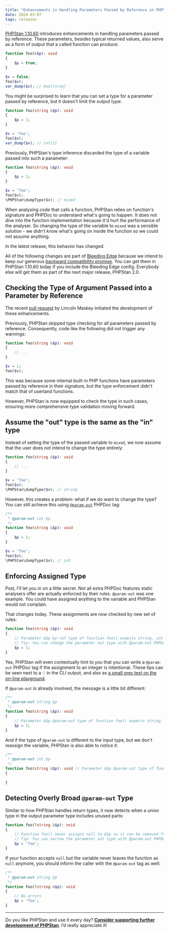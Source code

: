 ```yaml
---
title: "Enhancements in Handling Parameters Passed by Reference in PHPStan 1.10.60"
date: 2024-03-07
tags: releases
---
```


[PHPStan 1.10.60](https://github.com/phpstan/phpstan/releases/tag/1.10.59) introduces enhancements in handling parameters passed by reference. These parameters, besides typical returned values, also serve as a form of output that a called function can produce:

```php
function foo(&$p): void
{
	$p = true;
}

$v = false;
foo($v);
var_dump($v); // bool(true)
```

You might be surprised to learn that you can set a type for a parameter passed by reference, but it doesn't limit the output type:

```php
function foo(string &$p): void
{
	$p = 1;
}

$v = 'foo';
foo($v);
var_dump($v); // int(1)
```

Previously, PHPStan's type inference discarded the type of a variable passed into such a parameter:

```php
function foo(string &$p): void
{
	$p = 1;
}

$v = 'foo';
foo($v);
\PHPStan\dumpType($v); // mixed
```

When analysing code that calls a function, PHPStan relies on function's signature and PHPDoc to understand what's going to happen. It does not dive into the function implementation because it'd hurt the performance of the analyser. So changing the type of the variable to `mixed` was a sensible solution - we didn't know what's going on inside the function so we could not assume anything.

In the latest release, this behavior has changed.

All of the following changes are part of [Bleeding Edge](/blog/what-is-bleeding-edge) because we intend to keep our generous [backward compatibility promise](/user-guide/backward-compatibility-promise). You can get them in PHPStan 1.10.60 today if you include the Bleeding Edge config. Everybody else will get them as part of the next major release, PHPStan 2.0.

Checking the Type of Argument Passed into a Parameter by Reference
--------------------

The recent [pull request](https://github.com/phpstan/phpstan-src/pull/2941) by Lincoln Maskey initiated the development of these enhancements.

Previously, PHPStan skipped type checking for all parameters passed by reference. Consequently, code like the following did not trigger any warnings:

```php
function foo(string &$p): void
{
	// ...
}

$v = 1;
foo($v);
```

This was because some internal built-in PHP functions have parameters passed by reference in their signature, but the type enforcement didn't match that of userland functions.

However, PHPStan is now equipped to check the type in such cases, ensuring more comprehensive type validation moving forward.

Assume the "out" type is the same as the "in" type
--------------------

Instead of setting the type of the passed variable to `mixed`, we now assume that the user does not intend to change the type entirely:

```php
function foo(string &$p): void
{
	// ...
}

$v = 'foo';
foo($v);
\PHPStan\dumpType($v); // string
```

However, this creates a problem: what if we do want to change the type? You can still achieve this using [`@param-out`](/writing-php-code/phpdocs-basics#setting-parameter-type-passed-by-reference) PHPDoc tag:

```php
/**
 * @param-out int $p
 */
function foo(string &$p): void
{
	$p = 1;
}

$v = 'foo';
foo($v);
\PHPStan\dumpType($v); // int
```


Enforcing Assigned Type
--------------------

Psst, I'll let you in on a little secret. Not all extra PHPDoc features static analysers offer are actually enforced by their rules. `@param-out` was one example. You could have assigned anything to the variable and PHPStan would not complain.

That changes today. These assignments are now checked by new set of rules:

```php
function foo(string &$p): void
{
	// Parameter &$p by-ref type of function foo() expects string, int given.
	// Tip: You can change the parameter out type with @param-out PHPDoc tag.
	$p = 1;
}
```

Yes, PHPStan will even contextually hint to you that you can write a `@param-out` PHPDoc tag if the assignment to an integer is intentional. These tips can be seen next to a 💡 in the CLI output, and also as [a small grey text on the on-line playground](/r/846c85d9-2159-4a18-9118-04eca47e266d).

If `@param-out` is already involved, the message is a little bit different:

```php
/**
 * @param-out string $p
 */
function foo(string &$p): void
{
	// Parameter &$p @param-out type of function foo() expects string, int given.
	$p = 1;
}
```

And if the type of `@param-out` is different to the input type, but we don't reassign the variable, PHPStan is also able to notice it:

```php
/**
 * @param-out int $p
 */
function foo(string &$p): void // Parameter &$p @param-out type of function foo() expects int, string given.
{

}
```

Detecting Overly Broad `@param-out` Type
---------------------

Similar to how PHPStan handles return types, it now detects when a union type in the output parameter type includes unused parts:

```php
function foo(?string &$p): void
{
	// Function foo() never assigns null to &$p so it can be removed from the by-ref type.
	// Tip: You can narrow the parameter out type with @param-out PHPDoc tag.
	$p = 'foo';
}
```

If your function accepts `null` but the variable never leaves the function as `null` anymore, you should inform the caller with the `@param-out` tag as well:

```php
/**
 * @param-out string $p
 */
function foo(?string &$p): void
{
	// No errors
	$p = 'foo';
}
```

---

Do you like PHPStan and use it every day? [**Consider supporting further development of PHPStan**](/sponsor). I’d really appreciate it!
